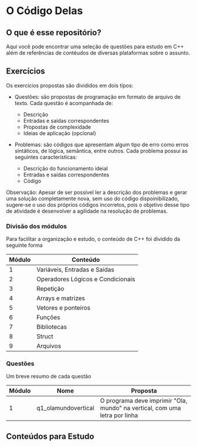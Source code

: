 # O Código Delas

## O que é esse repositório?

Aqui você pode encontrar uma seleção de questões para estudo em C++ além de referências de contéudos de diversas plataformas sobre o assunto.

## Exercícios

Os exercícios propostas são divididos em dois tipos:

- Questões: são propostas de programação em formato de arquivo de texto<!---Ou markdown-->. Cada questão é acompanhada de:
  - Descrição
  - Entradas e saídas correspondentes
  - Propostas de complexidade <!---Mudar esse termo-->
  - Ideias de aplicação (opcional)


- Problemas: são códigos que apresentam algum tipo de erro como erros sintáticos, de lógica, semântica, entre outros. Cada problema possui as seguintes características:
  - Descrição do funcionamento ideial
  - Entradas e saídas correspondentes
  - Código

Observação: Apesar de ser possível ler a descrição dos problemas e gerar uma solução completamente nova, sem uso do código dispoinibilizado, sugere-se o uso dos próprios códigos incorretos, pois o objetivo desse tipo de atividade é desenvolver a agilidade na resolução de problemas.

### Divisão dos módulos

Para facilitar a organização e estudo, o conteúdo de C++ foi dividido da seguinte forma

Módulo|Conteúdo
--|--
1| Variáveis, Entradas e Saídas
2| Operadores Lógicos e Condicionais
3| Repetição
4| Arrays e matrizes
5| Vetores e ponteiros
6| Funções
7| Bibliotecas
8| Struct
9| Arquivos

### Questões

Um breve resumo de cada questão

Módulo|Nome|Proposta
--|--|--
1| q1_olamundovertical| O programa deve imprimir "Ola, mundo" na vertical, com uma letra por linha

## Conteúdos para Estudo

<!---Fazer curadoria dos materiais já encontrados-->
